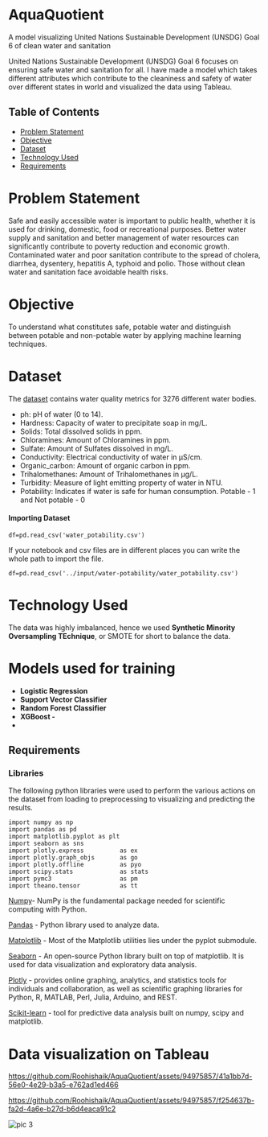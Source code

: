# AquaQuotient
A model visualizing United Nations Sustainable Development (UNSDG) Goal 6 of clean water and sanitation

United Nations Sustainable Development (UNSDG) Goal 6 focuses on ensuring safe water and sanitation for all. I have made a model which takes different attributes which contribute to the cleaniness and safety of water over different states in world and visualized the data using Tableau.

##  Table of Contents
- [Problem Statement](#-problem-statement)
- [Objective](#-objective)
- [Dataset](#-dataset)
- [Technology Used](#️-SMOTE)
- [Requirements](#-requirements)


# Problem Statement
Safe and easily accessible water is important to public health, whether it is used for drinking, domestic, food  or recreational purposes. Better water supply and sanitation and better management of water resources can significantly contribute  to poverty reduction and economic growth. Contaminated water and poor sanitation contribute to the spread of  cholera, diarrhea, dysentery, hepatitis A, typhoid and polio. Those without  clean water and sanitation face avoidable health risks. 

# Objective
To understand what constitutes safe, potable water and distinguish between potable and non-potable water by applying machine learning techniques.

# Dataset
The [dataset](https://www.kaggle.com/adityakadiwal/water-potability) contains water quality metrics for 3276 different water bodies.
- ph: pH of water (0 to 14).
- Hardness: Capacity of water to precipitate soap in mg/L.
- Solids: Total dissolved solids in ppm.
- Chloramines: Amount of Chloramines in ppm.
- Sulfate: Amount of Sulfates dissolved in mg/L.
- Conductivity: Electrical conductivity of water in μS/cm.
- Organic_carbon: Amount of organic carbon in ppm.
- Trihalomethanes: Amount of Trihalomethanes in μg/L.
- Turbidity: Measure of light emitting property of water in NTU.
- Potability: Indicates if water is safe for human consumption. Potable - 1 and Not potable - 0

#### Importing Dataset
```
df=pd.read_csv('water_potability.csv')
```
If your notebook and csv files are in different places you can write the whole path to import the file.
```
df=pd.read_csv('../input/water-potability/water_potability.csv')
```
# Technology Used

The data was highly imbalanced, hence we used **Synthetic Minority Oversampling TEchnique**, or SMOTE for short to balance the data.


# Models used for training

- **Logistic Regression** 
- **Support Vector Classifier** 
- **Random Forest Classifier** 
- **XGBoost -** 
- 
##  Requirements 

### Libraries

The following python libraries were used to perform the various actions on the dataset from loading to preprocessing to visualizing and predicting the results.
 ```
import numpy as np 
import pandas as pd 
import matplotlib.pyplot as plt
import seaborn as sns
import plotly.express          as ex
import plotly.graph_objs       as go
import plotly.offline          as pyo
import scipy.stats             as stats
import pymc3                   as pm
import theano.tensor           as tt
```
[Numpy](https://github.com/numpy/numpy)- NumPy is the fundamental package needed for scientific computing with Python.

[Pandas](https://github.com/pandas-dev/pandas) - Python library used to analyze data.

[Matplotlib](https://github.com/matplotlib/matplotlib) - Most of the Matplotlib utilities lies under the pyplot submodule.

[Seaborn](https://seaborn.pydata.org/) - An open-source Python library built on top of matplotlib. It is used for data visualization and exploratory data analysis.

[Plotly](https://plotly.com/python/) - provides online graphing, analytics, and statistics tools for individuals and collaboration, as well as scientific graphing libraries for Python, R, MATLAB, Perl, Julia, Arduino, and REST.

[Scikit-learn](https://github.com/scikit-learn/scikit-learn) - tool for predictive data analysis built on numpy, scipy and matplotlib.

# Data visualization on Tableau 


https://github.com/Roohishaik/AquaQuotient/assets/94975857/41a1bb7d-56e0-4e29-b3a5-e762ad1ed466



https://github.com/Roohishaik/AquaQuotient/assets/94975857/f254637b-fa2d-4a6e-b27d-b6d4eaca91c2


![pic 3](https://github.com/Roohishaik/AquaQuotient/assets/94975857/76b91c80-2555-47a1-a83e-8de2753ccd36)


